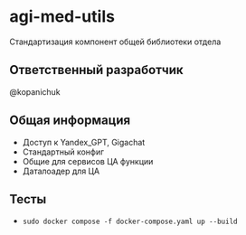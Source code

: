 # agi-med-utils

Стандартизация компонент общей библиотеки отдела

## Ответственный разработчик

@kopanichuk

## Общая информация

- Доступ к Yandex_GPT, Gigachat
- Стандартный конфиг
- Общие для сервисов ЦА функции
- Даталоадер для ЦА

## Тесты

- `sudo docker compose -f docker-compose.yaml up --build`
